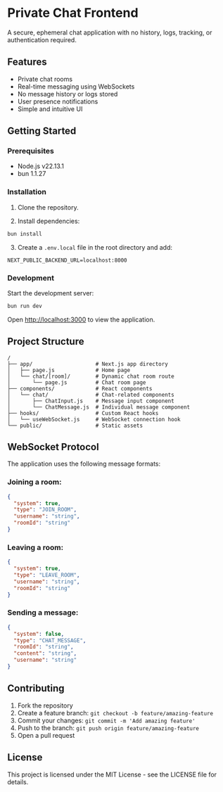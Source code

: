 # Private Chat Frontend

A secure, ephemeral chat application with no history, logs, tracking, or authentication required.

## Features

- Private chat rooms
- Real-time messaging using WebSockets
- No message history or logs stored
- User presence notifications
- Simple and intuitive UI

## Getting Started

### Prerequisites

- Node.js v22.13.1
- bun 1.1.27

### Installation

1. Clone the repository.

2. Install dependencies:
```bash
bun install
```

3. Create a `.env.local` file in the root directory and add:
```
NEXT_PUBLIC_BACKEND_URL=localhost:8000
```

### Development

Start the development server:

```bash
bun run dev
```

Open [http://localhost:3000](http://localhost:3000) to view the application.

## Project Structure

```
/
├── app/                    # Next.js app directory
│   ├── page.js             # Home page
│   └── chat/[room]/        # Dynamic chat room route
│       └── page.js         # Chat room page
├── components/             # React components
│   └── chat/               # Chat-related components
│       ├── ChatInput.js    # Message input component
│       └── ChatMessage.js  # Individual message component
├── hooks/                  # Custom React hooks
│   └── useWebSocket.js     # WebSocket connection hook
└── public/                 # Static assets
```

## WebSocket Protocol

The application uses the following message formats:

### Joining a room:
```json
{
  "system": true,
  "type": "JOIN_ROOM",
  "username": "string",
  "roomId": "string"
}
```

### Leaving a room:
```json
{
  "system": true,
  "type": "LEAVE_ROOM",
  "username": "string",
  "roomId": "string"
}
```

### Sending a message:
```json
{
  "system": false,
  "type": "CHAT_MESSAGE",
  "roomId": "string",
  "content": "string",
  "username": "string"
}
```

## Contributing

1. Fork the repository
2. Create a feature branch: `git checkout -b feature/amazing-feature`
3. Commit your changes: `git commit -m 'Add amazing feature'`
4. Push to the branch: `git push origin feature/amazing-feature`
5. Open a pull request

## License

This project is licensed under the MIT License - see the LICENSE file for details.
